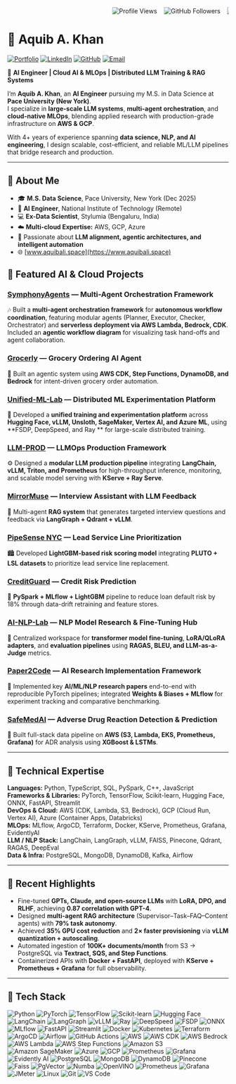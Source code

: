 <div align="left">
  <marquee behavior="alternate" scrollamount="3">
    <img src="https://komarev.com/ghpvc/?username=smaliaquib&color=blue" alt="Profile Views" />
    &nbsp;&nbsp;
    <img src="https://img.shields.io/github/followers/smaliaquib?style=social" alt="GitHub Followers" />
    &nbsp;&nbsp;
    <img src="https://img.shields.io/github/stars/smaliaquib?style=social" alt="GitHub Stars" />
  </marquee>
</div>

# 👋 Aquib A. Khan

[![Portfolio](https://img.shields.io/badge/Portfolio-000000?style=flat-square&logo=vercel&logoColor=white)](https://www.aquibali.space)
[![LinkedIn](https://img.shields.io/badge/LinkedIn-0A66C2?style=flat-square&logo=linkedin&logoColor=white)](https://www.linkedin.com/in/smaliaquib)
[![GitHub](https://img.shields.io/badge/GitHub-181717?style=flat-square&logo=github&logoColor=white)](https://github.com/smaliaquib)
[![Email](https://img.shields.io/badge/Email-D14836?style=flat-square&logo=gmail&logoColor=white)](mailto:aquibalicool3@gmail.com)

🤖 **AI Engineer | Cloud AI & MLOps | Distributed LLM Training & RAG Systems**

I’m **Aquib A. Khan**, an **AI Engineer** pursuing my M.S. in Data Science at **Pace University (New York)**.  
I specialize in **large-scale LLM systems**, **multi-agent orchestration**, and **cloud-native MLOps**, blending applied research with production-grade infrastructure on **AWS & GCP**.  

With 4+ years of experience spanning **data science, NLP, and AI engineering**, I design scalable, cost-efficient, and reliable ML/LLM pipelines that bridge research and production.

---

## 🧠 About Me

- 🎓 **M.S. Data Science**, Pace University, New York (Dec 2025)  
- 💼 **AI Engineer**, National Institute of Technology (Remote)  
- 💻 **Ex-Data Scientist**, Stylumia (Bengaluru, India)  
- ☁️ **Multi-cloud Expertise:** AWS, GCP, Azure  
- 🎯 Passionate about **LLM alignment, agentic architectures, and intelligent automation**  
- 🌐 [www.aquibali.space](https://www.aquibali.space)


## 🚀 Featured AI & Cloud Projects

### [SymphonyAgents](https://github.com/smaliaquib/SymphonyAgents) — Multi-Agent Orchestration Framework

🎶 Built a **multi-agent orchestration framework** for **autonomous workflow coordination**, featuring modular agents (Planner, Executor, Checker, Orchestrator) and **serverless deployment via AWS Lambda, Bedrock, CDK**. Included an **agentic workflow diagram** for visualizing task hand-offs and agent collaboration.

### [Grocerly](https://github.com/smaliaquib/Grocerly) — Grocery Ordering AI Agent  
🛒 Built an agentic system using **AWS CDK, Step Functions, DynamoDB, and Bedrock** for intent-driven grocery order automation.

### [Unified-ML-Lab](https://github.com/smaliaquib/unified-ml-lab) — Distributed ML Experimentation Platform  
🧩 Developed a **unified training and experimentation platform** across **Hugging Face, vLLM, Unsloth, SageMaker, Vertex AI, and Azure ML**, using **FSDP, DeepSpeed, and Ray ** for large-scale distributed training.

### [LLM-PROD](https://github.com/smaliaquib/LLM-PROD) — LLMOps Production Framework  
⚙️ Designed a **modular LLM production pipeline** integrating **LangChain, vLLM, Triton, and Prometheus** for high-throughput inference, monitoring, and scalable model serving with **KServe + Ray Serve**.

### [MirrorMuse](https://github.com/smaliaquib/MirrorMuse) — Interview Assistant with LLM Feedback  
💬 Multi-agent **RAG system** that generates targeted interview questions and feedback via **LangGraph + Qdrant + vLLM**.

### [PipeSense NYC](https://github.com/smaliaquib/unified-ml-lab) — Lead Service Line Prioritization  
🏙️ Developed **LightGBM-based risk scoring model** integrating **PLUTO + LSL datasets** to prioritize lead service line replacement.

### [CreditGuard](https://github.com/smaliaquib/CreditGuard) — Credit Risk Prediction  
🏦 **PySpark + MLflow + LightGBM** pipeline to reduce loan default risk by 18% through data-drift retraining and feature stores.


### [AI-NLP-Lab](https://github.com/smaliaquib/AI-NLP-Lab) — NLP Model Research & Fine-Tuning Hub  
🧠 Centralized workspace for **transformer model fine-tuning**, **LoRA/QLoRA adapters**, and **evaluation pipelines** using **RAGAS, BLEU, and LLM-as-a-Judge** metrics.

### [Paper2Code](https://github.com/smaliaquib/Paper2Code) — AI Research Implementation Framework  
📄 Implemented key **AI/ML/NLP research papers** end-to-end with reproducible PyTorch pipelines; integrated **Weights & Biases + MLflow** for experiment tracking and comparative benchmarking.

### [SafeMedAI](https://github.com/smaliaquib/SafeMedAI) — Adverse Drug Reaction Detection & Prediction  
🧬 Built full-stack data pipeline on **AWS (S3, Lambda, EKS, Prometheus, Grafana)** for ADR analysis using **XGBoost & LSTMs**.

---


## 🧩 Technical Expertise

**Languages:** Python, TypeScript, SQL, PySpark, C++, JavaScript  
**Frameworks & Libraries:** PyTorch, TensorFlow, Scikit-learn, Hugging Face, ONNX, FastAPI, Streamlit  
**DevOps & Cloud:** AWS (CDK, Lambda, S3, Bedrock), GCP (Cloud Run, Vertex AI), Azure (Container Apps, Databricks)  
**MLOps:** MLflow, ArgoCD, Terraform, Docker, KServe, Prometheus, Grafana, EvidentlyAI  
**LLM / NLP Stack:** LangChain, LangGraph, vLLM, FAISS, Pinecone, Qdrant, RAGAS, DeepEval  
**Data & Infra:** PostgreSQL, MongoDB, DynamoDB, Kafka, Airflow  

---

## 🧪 Recent Highlights

- Fine-tuned **GPTs, Claude, and open-source LLMs** with **LoRA, DPO, and RLHF**, achieving **0.87 correlation with GPT-4**.  
- Designed **multi-agent RAG architecture** (Supervisor–Task–FAQ–Content agents) with **79% task autonomy**.  
- Achieved **35% GPU cost reduction** and **2× faster provisioning** via **vLLM quantization + autoscaling**.  
- Automated ingestion of **100K+ documents/month** from S3 → PostgreSQL via **Textract, SQS, and Step Functions**.  
- Containerized APIs with **Docker + FastAPI**, deployed with **KServe + Prometheus + Grafana** for full observability.  

---

## 🧰 Tech Stack  

![Python](https://img.shields.io/badge/Python-3776AB?style=for-the-badge&logo=python)
![PyTorch](https://img.shields.io/badge/PyTorch-EE4C2C?style=for-the-badge&logo=pytorch)
![TensorFlow](https://img.shields.io/badge/TensorFlow-FF6F00?style=for-the-badge&logo=tensorflow)
![Scikit-learn](https://img.shields.io/badge/Scikit--learn-F7931E?style=for-the-badge&logo=scikitlearn)
![Hugging Face](https://img.shields.io/badge/Hugging%20Face-FFD54F?style=for-the-badge&logo=huggingface)
![LangChain](https://img.shields.io/badge/LangChain-FF9900?style=for-the-badge)
![LangGraph](https://img.shields.io/badge/LangGraph-4A90E2?style=for-the-badge)
![vLLM](https://img.shields.io/badge/vLLM-000000?style=for-the-badge)
![Ray](https://img.shields.io/badge/Ray-0288D1?style=for-the-badge)
![DeepSpeed](https://img.shields.io/badge/DeepSpeed-00897B?style=for-the-badge)
![FSDP](https://img.shields.io/badge/FSDP-607D8B?style=for-the-badge)
![ONNX](https://img.shields.io/badge/ONNX-005CED?style=for-the-badge&logo=onnx)
![MLflow](https://img.shields.io/badge/MLflow-0194E2?style=for-the-badge&logo=mlflow)
![FastAPI](https://img.shields.io/badge/FastAPI-009688?style=for-the-badge&logo=fastapi)
![Streamlit](https://img.shields.io/badge/Streamlit-FF4B4B?style=for-the-badge&logo=streamlit)
![Docker](https://img.shields.io/badge/Docker-2496ED?style=for-the-badge&logo=docker)
![Kubernetes](https://img.shields.io/badge/Kubernetes-326CE5?style=for-the-badge&logo=kubernetes)
![Terraform](https://img.shields.io/badge/Terraform-844FBA?style=for-the-badge&logo=terraform)
![ArgoCD](https://img.shields.io/badge/ArgoCD-F47C2C?style=for-the-badge)
![Airflow](https://img.shields.io/badge/Airflow-017CEE?style=for-the-badge&logo=apacheairflow)
![GitHub Actions](https://img.shields.io/badge/GitHub%20Actions-2088FF?style=for-the-badge&logo=githubactions)
![AWS](https://img.shields.io/badge/AWS-FF9900?style=for-the-badge&logo=amazonaws)
![AWS CDK](https://img.shields.io/badge/AWS%20CDK-232F3E?style=for-the-badge&logo=awsamplify)
![AWS Bedrock](https://img.shields.io/badge/AWS%20Bedrock-FF9900?style=for-the-badge)
![AWS Lambda](https://img.shields.io/badge/AWS%20Lambda-FF9900?style=for-the-badge&logo=awslambda)
![AWS Step Functions](https://img.shields.io/badge/AWS%20Step%20Functions-232F3E?style=for-the-badge)
![Amazon S3](https://img.shields.io/badge/Amazon%20S3-569A31?style=for-the-badge&logo=amazons3)
![Amazon SageMaker](https://img.shields.io/badge/Amazon%20SageMaker-232F3E?style=for-the-badge&logo=amazonsagemaker)
![Azure](https://img.shields.io/badge/Azure-0078D4?style=for-the-badge&logo=microsoftazure)
![GCP](https://img.shields.io/badge/GCP-4285F4?style=for-the-badge&logo=googlecloud)
![Prometheus](https://img.shields.io/badge/Prometheus-E6522C?style=for-the-badge&logo=prometheus)
![Grafana](https://img.shields.io/badge/Grafana-F46800?style=for-the-badge&logo=grafana)
![Evidently AI](https://img.shields.io/badge/Evidently%20AI-000000?style=for-the-badge)
![PostgreSQL](https://img.shields.io/badge/PostgreSQL-316192?style=for-the-badge&logo=postgresql)
![MongoDB](https://img.shields.io/badge/MongoDB-47A248?style=for-the-badge&logo=mongodb)
![DynamoDB](https://img.shields.io/badge/DynamoDB-4053D6?style=for-the-badge&logo=amazondynamodb)
![Pinecone](https://img.shields.io/badge/Pinecone-00A699?style=for-the-badge)
![Faiss](https://img.shields.io/badge/Faiss-263238?style=for-the-badge)
![PgVector](https://img.shields.io/badge/PgVector-008080?style=for-the-badge)
![Numba](https://img.shields.io/badge/Numba-00BFA5?style=for-the-badge)
![OpenVINO](https://img.shields.io/badge/OpenVINO-0071C5?style=for-the-badge)
![Prometheus](https://img.shields.io/badge/Prometheus-E6522C?style=for-the-badge&logo=prometheus)
![Grafana](https://img.shields.io/badge/Grafana-F46800?style=for-the-badge&logo=grafana)
![JMeter](https://img.shields.io/badge/Apache%20JMeter-D22128?style=for-the-badge&logo=apache)
![Linux](https://img.shields.io/badge/Linux-FCC624?style=for-the-badge&logo=linux)
![Git](https://img.shields.io/badge/Git-F05032?style=for-the-badge&logo=git)
![VS Code](https://img.shields.io/badge/VS%20Code-007ACC?style=for-the-badge&logo=visualstudiocode)
